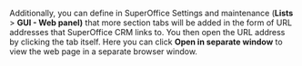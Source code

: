 <!-- markdownlint-disable-file MD041 -->
Additionally, you can define in SuperOffice Settings and maintenance (**Lists** > **GUI - Web panel)** that more section tabs will be added in the form of URL addresses that SuperOffice CRM links to. You then open the URL address by clicking the tab itself. Here you can click **Open in separate window** to view the web page in a separate browser window.
